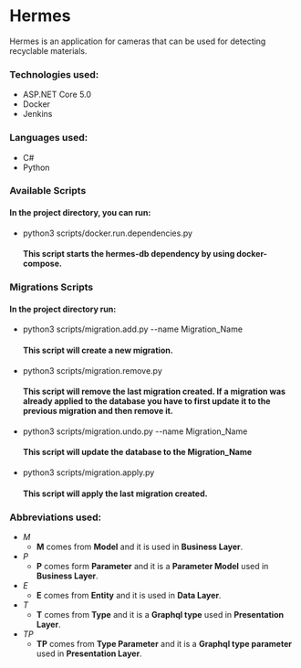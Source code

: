 # Hermes
Hermes is an application for cameras that can be used for detecting recyclable materials. 

### Technologies used:
* ASP.NET Core 5.0
* Docker
* Jenkins

### Languages used:
* C#
* Python

### Available Scripts
#### In the project directory, you can run:
* python3 scripts/docker.run.dependencies.py
    #### This script starts the hermes-db dependency by using docker-compose.

### Migrations Scripts
#### In the project directory run:
* python3 scripts/migration.add.py --name Migration_Name

    #### This script will create a new migration.

* python3 scripts/migration.remove.py

    #### This script will remove the last migration created. If a migration was already applied to the database you have to first update it to the previous migration and then remove it.

* python3 scripts/migration.undo.py --name Migration_Name

    #### This script will update the database to the Migration_Name

* python3 scripts/migration.apply.py

    #### This script will apply the last migration created.

### Abbreviations used:
* *M*
  * **M** comes from **Model** and it is used in **Business Layer**.
* *P*
  * **P** comes form **Parameter** and it is a **Parameter Model** used in **Business Layer**.
* *E*
  * **E** comes from **Entity** and it is used in **Data Layer**.
* *T*
  * **T** comes from **Type** and it is a **Graphql type** used in **Presentation Layer**.
* *TP*
  * **TP** comes from **Type Parameter** and it is a **Graphql type parameter** used in **Presentation Layer**.
